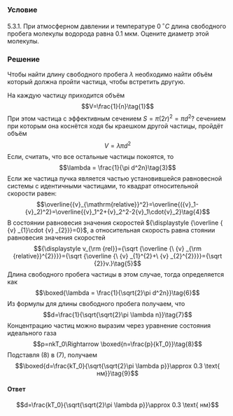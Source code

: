 ###  Условие 

$5.3.1.$ При атмосферном давлении и температуре $0 \,^{\circ}C$ длина свободного пробега молекулы водорода равна $0.1 \text{ мкм}$. Оцените диаметр этой молекулы. 

### Решение

Чтобы найти длину свободного пробега $\lambda$ необходимо найти объём который должна пройти частица, чтобы встретить другую. 

На каждую частицу приходится объём $$V=\frac{1}{n}\tag{1}$$ При этом частица с эффективным сечением $S=\pi(2r)^2=\pi d^2$? сечением при которым она коснётся ходя бы краешком другой частицы, пройдёт объём $$V = \lambda \pi d^2\tag{2}$$ Если, считать, что все остальные частицы покоятся, то $$\lambda = \frac{1}{\pi d^2n}\tag{3}$$ Если же частица пучка является частью установившейся равновесной системы с идентичными частицами, то квадрат относительной скорости равен: $$\overline{{v}_{\mathrm{relative}}^2}=\overline{({v}_1-{v}_2)^2}=\overline{{v}_1^2+{v}_2^2-2{v}_1\cdot{v}_2}\tag{4}$$ В состоянии равновесия значения скоростей ${\displaystyle {\overline { {v} _{1}\cdot {v} _{2}}}=0}$, а относительная скорость равна стоянии равновесия значения скоростей $${\displaystyle v_{\rm {rel}}={\sqrt {\overline {\ {v} _{\rm {relative}}^{2}}}}={\sqrt {\overline {\ {v} _{1}^{2}+\ {v} _{2}^{2}}}}={\sqrt {2}}v.}\tag{5}$$ Длина свободного пробега частицы в этом случае, тогда определяется как $$\boxed{\lambda = \frac{1}{\sqrt{2}\pi d^2n}}\tag{6}$$ Из формулы для длины свободного пробега получаем, что $$d=\frac{1}{\sqrt{\sqrt{2}\pi \lambda n}}\tag{7}$$ Концентрацию частиц можно выразим через уравнение состояния идеального газа $$p=nkT_0\Rightarrow \boxed{n=\frac{p}{kT_0}}\tag{8}$$ Подставля $(8)$ в $(7)$, получаем $$\boxed{d=\frac{kT_0}{\sqrt{\sqrt{2}\pi \lambda p}}\approx 0.3 \text{ нм}}\tag{9}$$ 

#### Ответ

$$d=\frac{kT_0}{\sqrt{\sqrt{2}\pi \lambda p}}\approx 0.3 \text{ нм}$$ 
